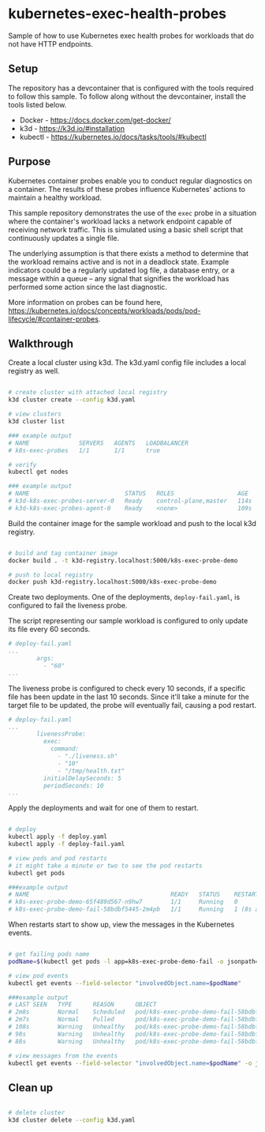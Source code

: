 # kubernetes-exec-health-probes

Sample of how to use Kubernetes exec health probes for workloads that do not have HTTP endpoints.

## Setup

The repository has a devcontainer that is configured with the tools required to follow this sample. To follow along without the devcontainer, install the tools listed below.

- Docker - <https://docs.docker.com/get-docker/>
- k3d - <https://k3d.io/#installation>
- kubectl - <https://kubernetes.io/docs/tasks/tools/#kubectl>

## Purpose

Kubernetes container probes enable you to conduct regular diagnostics on a container. The results of these probes influence Kubernetes' actions to maintain a healthy workload.

This sample repository demonstrates the use of the `exec` probe in a situation where the container's workload lacks a network endpoint capable of receiving network traffic. This is simulated using a basic shell script that continuously updates a single file.

The underlying assumption is that there exists a method to determine that the workload remains active and is not in a deadlock state. Example indicators could be a regularly updated log file, a database entry, or a message within a queue – any signal that signifies the workload has performed some action since the last diagnostic.

More information on probes can be found here, <https://kubernetes.io/docs/concepts/workloads/pods/pod-lifecycle/#container-probes>.

## Walkthrough

Create a local cluster using k3d. The k3d.yaml config file includes a local registry as well.

```bash

# create cluster with attached local registry
k3d cluster create --config k3d.yaml

# view clusters
k3d cluster list

### example output
# NAME              SERVERS   AGENTS   LOADBALANCER
# k8s-exec-probes   1/1       1/1      true

# verify
kubectl get nodes

### example output
# NAME                           STATUS   ROLES                  AGE    VERSION
# k3d-k8s-exec-probes-server-0   Ready    control-plane,master   114s   v1.27.4+k3s1
# k3d-k8s-exec-probes-agent-0    Ready    <none>                 109s   v1.27.4+k3s1

```

Build the container image for the sample workload and push to the local k3d registry.

```bash

# build and tag container image
docker build . -t k3d-registry.localhost:5000/k8s-exec-probe-demo

# push to local registry
docker push k3d-registry.localhost:5000/k8s-exec-probe-demo

```

Create two deployments. One of the deployments, `deploy-fail.yaml`, is configured to fail the liveness probe.

The script representing our sample workload is configured to only update its file every 60 seconds.

```yaml
# deploy-fail.yaml
...
        args:
          - "60"
...
```

The liveness probe is configured to check every 10 seconds, if a specific file has been update in the last 10 seconds. Since it'll take a minute for the target file to be updated, the probe will eventually fail, causing a pod restart.

```yaml
# deploy-fail.yaml
...
        livenessProbe:
          exec:
            command:
              - "./liveness.sh"
              - "10"
              - "/tmp/health.txt"
          initialDelaySeconds: 5
          periodSeconds: 10
...
```

Apply the deployments and wait for one of them to restart.

```bash

# deploy
kubectl apply -f deploy.yaml
kubectl apply -f deploy-fail.yaml

# view pods and pod restarts
# it might take a minute or two to see the pod restarts
kubectl get pods

###example output
# NAME                                        READY   STATUS    RESTARTS     AGE
# k8s-exec-probe-demo-65f489d567-n9hw7        1/1     Running   0            79s
# k8s-exec-probe-demo-fail-58bdbf5445-2m4pb   1/1     Running   1 (8s ago)   79s

```

When restarts start to show up, view the messages in the Kubernetes events.

```bash

# get failing pods name
podName=$(kubectl get pods -l app=k8s-exec-probe-demo-fail -o jsonpath='{.items[0].metadata.name}')

# view pod events
kubectl get events --field-selector "involvedObject.name=$podName"

###example output
# LAST SEEN   TYPE      REASON      OBJECT                                          MESSAGE
# 2m8s        Normal    Scheduled   pod/k8s-exec-probe-demo-fail-58bdbf5445-2m4pb   Successfully assigned default/k8s-exec-probe-demo-fail-58bdbf5445-2m4pb to k3d-k8s-exec-probes-agent-0
# 2m7s        Normal    Pulled      pod/k8s-exec-probe-demo-fail-58bdbf5445-2m4pb   Successfully pulled image "k3d-registry.localhost:5000/k8s-exec-probe-demo" in 725.692522ms (725.753475ms including waiting)
# 108s        Warning   Unhealthy   pod/k8s-exec-probe-demo-fail-58bdbf5445-2m4pb   Liveness probe failed: threshold_seconds - 10...
# 98s         Warning   Unhealthy   pod/k8s-exec-probe-demo-fail-58bdbf5445-2m4pb   Liveness probe failed: threshold_seconds - 10...
# 88s         Warning   Unhealthy   pod/k8s-exec-probe-demo-fail-58bdbf5445-2m4pb   Liveness probe failed: threshold_seconds - 10...

# view messages from the events
kubectl get events --field-selector "involvedObject.name=$podName" -o jsonpath="{.items[*].message}"

```

## Clean up

```bash

# delete cluster
k3d cluster delete --config k3d.yaml

```
